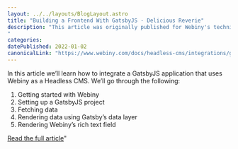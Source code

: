 ```yaml
---
layout: ../../layouts/BlogLayout.astro
title: "Building a Frontend With GatsbyJS - Delicious Reverie"
description: "This article was originally published for Webiny's technical documentation portal and takes readers through how to build a frontend for Webiny Headless CMS with Gatsby.
"
categories:
datePublished: 2022-01-02
canonicalLink: "https://www.webiny.com/docs/headless-cms/integrations/gatsby"
---
```

In this article we’ll learn how to integrate a GatsbyJS application that uses Webiny as a Headless CMS. We’ll go through the following:

1.  Getting started with Webiny
2.  Setting up a GatsbyJS project
3.  Fetching data
4.  Rendering data using Gatsby’s data layer
5.  Rendering Webiny’s rich text field

[Read the full article](https://www.webiny.com/docs/headless-cms/integrations/gatsby)"
